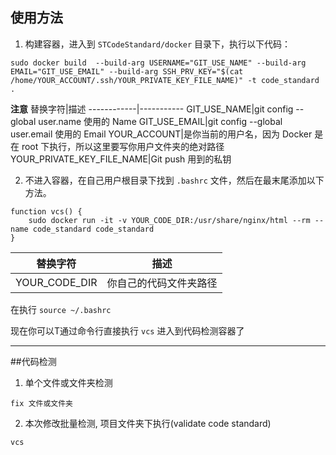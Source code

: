 ## 使用方法
1. 构建容器，进入到 `STCodeStandard/docker` 目录下，执行以下代码：

```shell
sudo docker build  --build-arg USERNAME="GIT_USE_NAME" --build-arg EMAIL="GIT_USE_EMAIL" --build-arg SSH_PRV_KEY="$(cat /home/YOUR_ACCOUNT/.ssh/YOUR_PRIVATE_KEY_FILE_NAME)" -t code_standard .
```

**注意**
替换字符|描述
------------|-----------
GIT_USE_NAME|git config --global user.name 使用的 Name
GIT_USE_EMAIL|git config --global user.email 使用的 Email
YOUR_ACCOUNT|是你当前的用户名，因为 Docker 是在 root 下执行，所以这里要写你用户文件夹的绝对路径
YOUR_PRIVATE_KEY_FILE_NAME|Git push 用到的私钥

2. 不进入容器，在自己用户根目录下找到 `.bashrc` 文件，然后在最末尾添加以下方法。

```shell
function vcs() {
    sudo docker run -it -v YOUR_CODE_DIR:/usr/share/nginx/html --rm --name code_standard code_standard
}
```

替换字符|描述
------------|-----------
YOUR_CODE_DIR|你自己的代码文件夹路径

在执行 `source ~/.bashrc`

现在你可以T通过命令行直接执行 `vcs` 进入到代码检测容器了


***

##代码检测
1. 单个文件或文件夹检测

```shell
fix 文件或文件夹
```
2. 本次修改批量检测, 项目文件夹下执行(validate code standard)

```
vcs
```